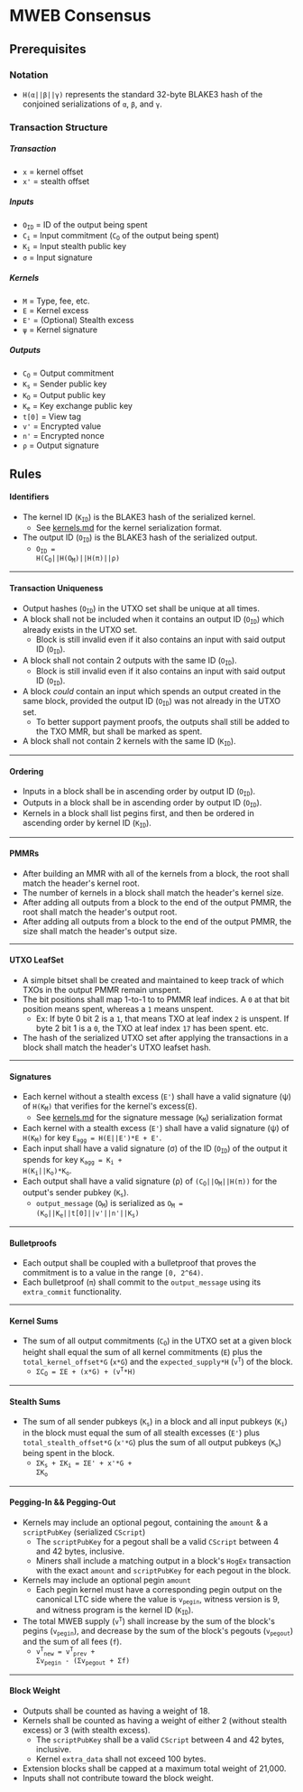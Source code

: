 # MWEB Consensus

## Prerequisites

### Notation

* <code>H(&alpha;||&beta;||&gamma;)</code> represents the standard 32-byte BLAKE3 hash of the conjoined serializations of <code>&alpha;</code>, <code>&beta;</code>, and <code>&gamma;</code>.

### Transaction Structure

##### Transaction

* <code>x</code> = kernel offset
* <code>x'</code> = stealth offset

##### Inputs

* <code>O<sub>ID</sub></code> = ID of the output being spent
* <code>C<sub>i</sub></code> = Input commitment (<code>C<sub>O</sub></code> of the output being spent)
* <code>K<sub>i</sub></code> = Input stealth public key
* <code>&sigma;</code> = Input signature

##### Kernels

* <code>M</code> = Type, fee, etc.
* <code>E</code> = Kernel excess
* <code>E'</code> = (Optional) Stealth excess
* <code>&psi;</code> = Kernel signature

##### Outputs

* <code>C<sub>O</sub></code> = Output commitment
* <code>K<sub>s</sub></code> = Sender public key 
* <code>K<sub>O</sub></code> = Output public key
* <code>K<sub>e</sub></code> = Key exchange public key
* <code>t[0]</code> = View tag
* <code>v'</code> = Encrypted value
* <code>n'</code> = Encrypted nonce
* <code>&rho;</code> = Output signature



## Rules

#### Identifiers

* The kernel ID (<code>K<sub>ID</sub></code>) is the BLAKE3 hash of the serialized kernel.
  * See [kernels.md](./kernels.md) for the kernel serialization format.
* The output ID (<code>O<sub>ID</sub></code>) is the BLAKE3 hash of the serialized output.
  * <code>O<sub>ID</sub> = H(C<sub>O</sub>||H(O<sub>M</sub>)||H(&pi;)||&rho;)</code>
---

#### Transaction Uniqueness

* Output hashes (<code>O<sub>ID</sub></code>) in the UTXO set shall be unique at all times.
* A block shall not be included when it contains an output ID (<code>O<sub>ID</sub></code>) which already exists in the UTXO set.
  * Block is still invalid even if it also contains an input with said output ID (<code>O<sub>ID</sub></code>).
* A block shall not contain 2 outputs with the same ID (<code>O<sub>ID</sub></code>).
  * Block is still invalid even if it also contains an input with said output ID (<code>O<sub>ID</sub></code>).
* A block *could* contain an input which spends an output created in the same block, provided the output ID (<code>O<sub>ID</sub></code>) was not already in the UTXO set.
  * To better support payment proofs, the outputs shall still be added to the TXO MMR, but shall be marked as spent.
* A block shall not contain 2 kernels with the same ID (<code>K<sub>ID</sub></code>).
---

#### Ordering

* Inputs in a block shall be in ascending order by output ID (<code>O<sub>ID</sub></code>).
* Outputs in a block shall be in ascending order by output ID (<code>O<sub>ID</sub></code>).
* Kernels in a block shall list pegins first, and then be ordered in ascending order by kernel ID (<code>K<sub>ID</sub></code>).
---

#### PMMRs

* After building an MMR with all of the kernels from a block, the root shall match the header's kernel root.
* The number of kernels in a block shall match the header's kernel size.
* After adding all outputs from a block to the end of the output PMMR, the root shall match the header's output root.
* After adding all outputs from a block to the end of the output PMMR, the size shall match the header's output size.
---

#### UTXO LeafSet

* A simple bitset shall be created and maintained to keep track of which TXOs in the output PMMR remain unspent.
* The bit positions shall map 1-to-1 to to PMMR leaf indices. A `0` at that bit position means spent, whereas a `1` means unspent. 
  * Ex: If byte 0 bit 2 is a `1`, that means TXO at leaf index `2` is unspent. If byte 2 bit 1 is a `0`, the TXO at leaf index `17` has been spent. etc.
* The hash of the serialized UTXO set after applying the transactions in a block shall match the header's UTXO leafset hash.
---

#### Signatures

* Each kernel without a stealth excess (`E'`) shall have a valid signature (&psi;) of <code>H(K<sub>M</sub>)</code> that verifies for the kernel's excess(`E`).
  * See [kernels.md](./kernels.md) for the signature message (<code>K<sub>M</sub></code>) serialization format
* Each kernel with a stealth excess (`E'`) shall have a valid signature (&psi;) of <code>H(K<sub>M</sub>)</code> for key <code>E<sub>agg</sub> = H(E||E')\*E + E'</code>.
* Each input shall have a valid signature (&sigma;) of the ID (<code>O<sub>ID</sub></code>) of the output it spends for key <code>K<sub>agg</sub> = K<sub>i</sub> + H(K<sub>i</sub>||K<sub>o</sub>)\*K<sub>o</sub></code>.
* Each output shall have a valid signature (&rho;) of <code>(C<sub>O</sub>||O<sub>M</sub>||H(&pi;))</code> for the output's sender pubkey (<code>K<sub>s</sub></code>).
  * `output_message` (<code>O<sub>M</sub></code>) is serialized as <code>O<sub>M</sub> = (K<sub>o</sub>||K<sub>e</sub>||t[0]||v'||n'||K<sub>s</sub>)</code>
---

#### Bulletproofs

* Each output shall be coupled with a bulletproof that proves the commitment is to a value in the range `[0, 2^64)`.
* Each bulletproof (<code>&pi;</code>) shall commit to the `output_message` using its `extra_commit` functionality.
---

#### Kernel Sums

* The sum of all output commitments (<code>C<sub>O</sub></code>) in the UTXO set at a given block height shall equal the sum of all kernel commitments (`E`) plus the `total_kernel_offset*G` (`x*G`) and the `expected_supply*H` (<code>v<sup>T</sup></code>) of the block.
  * <code>&Sigma;C<sub>O</sub> = &Sigma;E + (x\*G) + (v<sup>T</sup>\*H)</code>
---

#### Stealth Sums

* The sum of all sender pubkeys (<code>K<sub>s</sub></code>) in a block and all input pubkeys (<code>K<sub>i</sub></code>) in the block must equal the sum of all stealth excesses (`E'`) plus `total_stealth_offset*G` (`x'*G`) plus the sum of all output pubkeys (<code>K<sub>o</sub></code>) being spent in the block.
  * <code>&Sigma;K<sub>s</sub> + &Sigma;K<sub>i</sub> = &Sigma;E' + x'\*G + &Sigma;K<sub>o</sub></code>
---

#### Pegging-In && Pegging-Out

* Kernels may include an optional pegout, containing the `amount` & a `scriptPubKey` (serialized `CScript`)
  * The `scriptPubKey` for a pegout shall be a valid `CScript` between 4 and 42 bytes, inclusive.
  * Miners shall include a matching output in a block's `HogEx` transaction with the exact `amount` and `scriptPubKey` for each pegout in the block.
* Kernels may include an optional pegin `amount`
  * Each pegin kernel must have a corresponding pegin output on the canonical LTC side where the value is <code>v<sub>pegin</sub></code>, witness version is 9, and witness program is the kernel ID (<code>K<sub>ID</sub></code>).
* The total MWEB supply (<code>v<sup>T</sup></code>) shall increase by the sum of the block's pegins (<code>v<sub>pegin</sub></code>), and decrease by the sum of the block's pegouts (<code>v<sub>pegout</sub></code>) and the sum of all fees (`f`).
  * <code>v<sup>T</sup><sub>new</sub> = v<sup>T</sup><sub>prev</sub> + &Sigma;v<sub>pegin</sub> - (&Sigma;v<sub>pegout</sub> + &Sigma;f)</code>
---

#### Block Weight

* Outputs shall be counted as having a weight of 18.
* Kernels shall be counted as having a weight of either 2 (without stealth excess) or 3 (with stealth excess).
  * The `scriptPubKey` shall be a valid `CScript` between 4 and 42 bytes, inclusive.
  * Kernel `extra_data` shall not exceed 100 bytes.
* Extension blocks shall be capped at a maximum total weight of 21,000.
* Inputs shall not contribute toward the block weight.